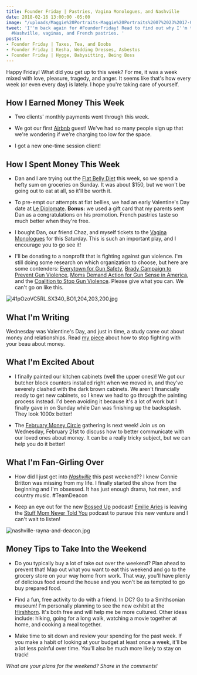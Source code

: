 ```yaml
---
title: Founder Friday | Pastries, Vagina Monologues, and Nashville
date: 2018-02-16 13:00:00 -05:00
image: "/uploads/Maggie%20Portraits-Maggie%20Portraits%2007%2023%2017-0022%20(1).jpg"
tweet: 'I''m back again for #FounderFriday! Read to find out why I''m talking about
  #Nashville, vaginas, and French pastries. '
posts:
- Founder Friday | Taxes, Tea, and Boobs
- Founder Friday | Kesha, Wedding Dresses, Asbestos
- Founder Friday | Hygge, Babysitting, Being Boss
---
```


Happy Friday! What did you get up to this week? For me, it was a week mixed with love, pleasure, tragedy, and anger. It seems like that's how every week (or even every day) is lately. I hope you're taking care of yourself. 

## How I Earned Money This Week

* Two clients' monthly payments went through this week.

* We got our first [Airbnb](https://www.airbnb.com/rooms/21754745) guest! We've had so many people sign up that we're wondering if we're charging too low for the space.

* I got a new one-time session client!

## How I Spent Money This Week

* Dan and I are trying out the [Flat Belly Diet](https://www.amazon.com/Flat-Belly-Diet-Liz-Vaccariello/dp/1250013356) this week, so we spend a hefty sum on groceries on Sunday. It was about $150, but we won't be going out to eat at all, so it'll be worth it.

* To pre-empt our attempts at flat bellies, we had an early Valentine's Day date at [Le Diplomate](http://lediplomatedc.com/). **Bonus:** we used a gift card that my parents sent Dan as a congratulations on his promotion. French pastries taste so much better when they're free.

* I bought Dan, our friend Chaz, and myself tickets to the [Vagina Monologues](https://www.eventbrite.com/e/eve-enslers-vagina-monologues-tickets-42406034591?aff=efbeventtix) for this Saturday. This is such an important play, and I encourage you to go see it! 

* I'll be donating to a nonprofit that is fighting against gun violence. I'm still doing some research on which organization to choose, but here are some contenders: [Everytown for Gun Safety](https://everytown.org/), [Brady Campaign to Prevent Gun Violence](http://www.bradycampaign.org/), [Moms Demand Action for Gun Sense in America](https://momsdemandaction.org/), and the [Coalition to Stop Gun Violence](https://www.csgv.org/). Please give what you can. We can't go on like this.

![41pOzoVC5RL._SX340_BO1,204,203,200_.jpg](/uploads/41pOzoVC5RL._SX340_BO1,204,203,200_.jpg)

## What I'm Writing

Wednesday was Valentine's Day, and just in time, a study came out about money and relationships. Read [my piece](https://www.maggiegermano.com/blog/stop-fighting-about-money-with-your-valentine/) about how to stop fighting with your beau about money.

## What I'm Excited About

* I finally painted our kitchen cabinets (well the upper ones)! We got our butcher block counters installed right when we moved in, and they've severely clashed with the dark brown cabinets. We aren't financially ready to get new cabinets, so I knew we had to go through the painting process instead. I'd been avoiding it because it's a lot of work but I finally gave in on Sunday while Dan was finishing up the backsplash. They look 1000x better!

* The [February Money Circle](https://www.maggiegermano.com/events/money-something-to-talk-about/) gathering is next week! Join us on Wednesday, February 21st to discuss how to better communicate with our loved ones about money. It can be a really tricky subject, but we can help you do it better!

## What I'm Fan-Girling Over

* How did I just get into *[Nashville](http://abc.go.com/shows/nashville)* this past weekend?? I knew Connie Britton was missing from my life. I finally started the show from the beginning and I'm obsessed. It has just enough drama, hot men, and country music. #TeamDeacon

* Keep an eye out for the new [Bossed Up](https://bossedup.org/) podcast! [Emilie Aries](https://emiliearies.com/) is leaving the [Stuff Mom Never Told You](https://www.stuffmomnevertoldyou.com/) podcast to pursue this new venture and I can't wait to listen!

![nashville-rayna-and-deacon.jpg](/uploads/nashville-rayna-and-deacon.jpg)

## Money Tips to Take Into the Weekend

* Do you typically buy a lot of take out over the weekend? Plan ahead to prevent that! Map out what you want to eat this weekend and go to the grocery store on your way home from work. That way, you'll have plenty of delicious food around the house and you won't be as tempted to go buy prepared food.

* Find a fun, free activity to do with a friend. In DC? Go to a Smithsonian museum! I'm personally planning to see the new exhibit at the [Hirshhorn](https://hirshhorn.si.edu/). It's both free and will help me be more cultured. Other ideas include: hiking, going for a long walk, watching a movie together at home, and cooking a meal together. 

* Make time to sit down and review your spending for the past week. If you make a habit of looking at your budget at least once a week, it'll be a lot less painful over time. You'll also be much more likely to stay on track!

*What are your plans for the weekend? Share in the comments!*